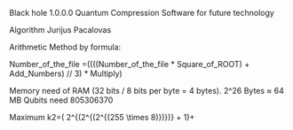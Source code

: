 Black hole 1.0.0.0 Quantum Compression Software for future technology 

Algorithm Jurijus Pacalovas 

Arithmetic Method by formula:

Number_of_the_file =((((Number_of_the_file * Square_of_ROOT) + Add_Numbers) // 3) * Multiply) 

Memory need of RAM (32 bits / 8 bits per byte = 4 bytes). 2^26 Bytes ≈ 64 MB
Qubits need 805306370

Maximum k2=( 2^{(2^{(2^{(255 \times 8)})})} + 1)+


